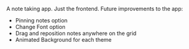 <p>A note taking app. Just the frontend. Future improvements to the app:</p>
<ul>
    <li>Pinning notes option</li>
    <li>Change Font option</li>
    <li>Drag and reposition notes anywhere on the grid</li>
    <li>Animated Background for each theme</li>
</ul>